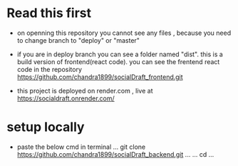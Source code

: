 # Read this first
+ on openning this repository you cannot see any files , because you need to change branch to "deploy" or "master"
+ if you are in deploy branch you can see a folder named "dist". this is a build version of frontend(react code). you can see the frentend react code in the repository https://github.com/chandra1899/socialDraft_frontend.git

+ this project is deployed on render.com , live at https://socialdraft.onrender.com/

# setup locally 
+ paste the below cmd in terminal
  ...
  git clone https://github.com/chandra1899/socialDraft_backend.git
  ...
  ...
  cd 
  ...
